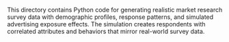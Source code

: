 This directory contains Python code for generating realistic market research survey data with demographic profiles, response patterns, and simulated advertising exposure effects. The simulation creates respondents with correlated attributes and behaviors that mirror real-world survey data.
